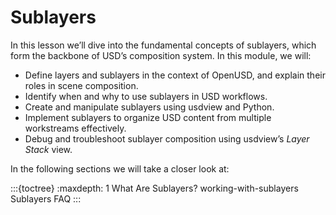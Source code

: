 # Sublayers
In this lesson we’ll dive into the fundamental concepts of sublayers, which form the backbone of USD’s composition system. In this module, we will:

- Define layers and sublayers in the context of OpenUSD, and explain their roles in scene composition.
- Identify when and why to use sublayers in USD workflows.
- Create and manipulate sublayers using usdview and Python.
- Implement sublayers to organize USD content from multiple workstreams effectively.
- Debug and troubleshoot sublayer composition using usdview’s *Layer Stack* view.

In the following sections we will take a closer look at:

:::{toctree}
:maxdepth: 1
What Are Sublayers? <what-are-sublayers>
working-with-sublayers
Sublayers FAQ <sublayers-faq>
:::